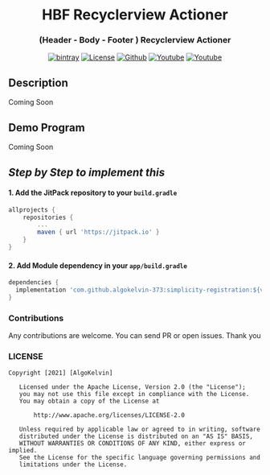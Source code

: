 <h1 align="center">HBF Recyclerview Actioner</h1>
<h3 align="center">(Header - Body - Footer ) Recyclerview Actioner</h3>

<p align="center">
  <a href="https://jitpack.io/#algokelvin-373/hf-recyclerview-actioner"><img alt="bintray" src="https://jitpack.io/v/algokelvin-373/hf-recyclerview-actioner.svg"></a>
  <a href="LICENSE"><img alt="License" src="https://img.shields.io/github/license/algokelvin-373/hf-recyclerview-actioner"></a>
  <a href="https://github.com/algokelvin-373"><img alt="Github" src="https://img.shields.io/github/followers/algokelvin-373?label=follow&style=social"></a>
  <a href="https://www.youtube.com/c/AlgoKelvin373/"><img alt="Youtube" src="https://img.shields.io/youtube/channel/views/UCpSHZFRx64xWwXYbWbyXxfw?style=social"></a>
  <a href="https://www.youtube.com/c/AlgoKelvin373/"><img alt="Youtube" src="https://img.shields.io/youtube/channel/subscribers/UCpSHZFRx64xWwXYbWbyXxfw?style=social"></a>
</p>

## Description

Coming Soon

## Demo Program

Coming Soon

## _Step by Step to implement this_

#### 1. Add the JitPack repository to your `build.gradle`

```gradle
allprojects {
    repositories {
        ...
        maven { url 'https://jitpack.io' }
    }
}
  ```
  #### 2. Add Module dependency in your `app/build.gradle`
  
  ```gradle
  dependencies {
    implementation 'com.github.algokelvin-373:simplicity-registration:${version}'
  }
  ```

### Contributions

Any contributions are welcome. You can send PR or open issues.
Thank you

### LICENSE
```
Copyright [2021] [AlgoKelvin]

   Licensed under the Apache License, Version 2.0 (the "License");
   you may not use this file except in compliance with the License.
   You may obtain a copy of the License at

       http://www.apache.org/licenses/LICENSE-2.0

   Unless required by applicable law or agreed to in writing, software
   distributed under the License is distributed on an "AS IS" BASIS,
   WITHOUT WARRANTIES OR CONDITIONS OF ANY KIND, either express or implied.
   See the License for the specific language governing permissions and
   limitations under the License.
```
